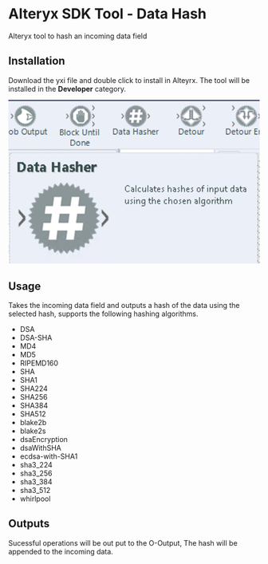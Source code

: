 # Alteryx SDK Tool - Data Hash
Alteryx tool to hash an incoming data field


## Installation
Download the yxi file and double click to install in Alteyrx. The tool will be installed in the __Developer__ category.

![alt text](https://github.com/bobpeers/Alteryx_SDK_Data_Hash/blob/master/images/Alteryx_Category.png "Alteryx Developer Category")

## Usage
Takes the incoming data field and outputs a hash of the data using the selected hash, supports the following hashing algorithms.

* DSA
* DSA-SHA
* MD4
* MD5
* RIPEMD160
* SHA
* SHA1
* SHA224
* SHA256
* SHA384
* SHA512
* blake2b
* blake2s
* dsaEncryption
* dsaWithSHA
* ecdsa-with-SHA1
* sha3_224
* sha3_256
* sha3_384
* sha3_512
* whirlpool

## Outputs
Sucessful operations will be out put to the O-Output, The hash will be appended to the incoming data.
